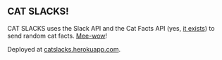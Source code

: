 ## CAT SLACKS!

CAT SLACKS uses the Slack API and the Cat Facts API (yes, [it exists](http://catfacts-api.appspot.com/)) to send random cat facts. [Mee-wow](http://www.reddit.com/r/funny/comments/owx3v/so_my_little_cousin_posted_on_fb_that_he_was/)!

Deployed at [catslacks.herokuapp.com](http://www.catslacks.herokuapp.com).
